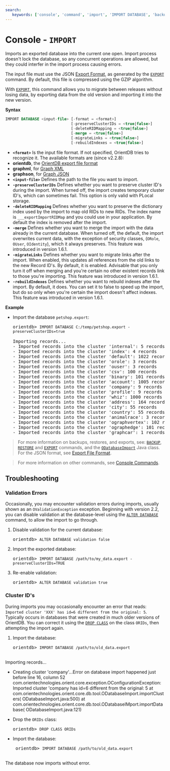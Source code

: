 ```yaml
---
search:
   keywords: ['console', 'command', 'import', 'IMPORT DATABASE', 'backup', 'restore', 'export']
---
```



# Console - `IMPORT`

Imports an exported database into the current one open. Import process doesn't lock the database, so any concurrent operations are allowed, but they could interfer in the import process causing errors.

The input file must use the JSON [Export Format](../admin/Export-Format.md), as generated by the [`EXPORT`](Console-Command-Export.md) command.  By default, this file is compressed using the GZIP algorithm.

With [`EXPORT`](Console-Command-Export.md), this command allows you to migrate between releases without losing data, by exporting data from the old version and importing it into the new version.


**Syntax**

```sql
IMPORT DATABASE <input-file> [-format = <format>]
                             [-preserveClusterIDs = <true|false>]
                             [-deleteRIDMapping = <true|false>]
                             [-merge = <true|false>]
                             [-migrateLinks = <true|false>]
                             [-rebuildIndexes = <true|false>]
```
- **`<format>`** Is the input file format. If not specified, OrientDB tries to recognize it. The available formats are (since v2.2.8):
 - **orientdb**, the [OrientDB export file format](Console-Command-Export.md)
 - **graphml**, for [Graph XML](https://en.wikipedia.org/wiki/GraphML)
 - **graphson**, for [Graph JSON](https://github.com/tinkerpop/blueprints/wiki/GraphSON-Reader-and-Writer-Library)
- **`<input-file>`** Defines the path to the file you want to import.
- **`-preserveClusterIDs`** Defines whether you want to preserve cluster ID's during the import.  When turned off, the import creates temporary cluster ID's, which can sometimes fail.  This option is only valid with PLocal storage.
- **`-deleteRIDMapping`** Defines whether you want to preserve the dictionary index used by the import to map old RIDs to new RIDs. The index name is `___exportImportRIDMap` and you could use in your application.  By default the index is removed after the import.
- **`-merge`** Defines whether you want to merge the import with the data already in the current database.  When turned off, the default, the import overwrites current data, with the exception of security classes, (`ORole`, `OUser`, `OIdentity`), which it always preserves.  This feature was introduced in version 1.6.1.
- **`-migrateLinks`** Defines whether you want to migrate links after the import.  When enabled, this updates all references from the old links to the new Record ID's.  By default, it is enabled.  Advisable that you only turn it off when merging and you're certain no other existent records link to those you're importing.  This feature was introduced in version 1.6.1.
- **`-rebuildIndexes`** Defines whether you want to rebuild indexes after the import.  By default, it does.  You can set it to false to speed up the import, but do so only when you're certain the import doesn't affect indexes.  This feature was introduced in version 1.6.1.


**Example**

- Import the database `petshop.export`:

  <pre>
  orientdb> <code class='lang-sql userinput'>IMPORT DATABASE C:/temp/petshop.export -preserveClusterIDs=true</code>

  Importing records...
  - Imported records into the cluster 'internal': 5 records
  - Imported records into the cluster 'index': 4 records
  - Imported records into the cluster 'default': 1022 records
  - Imported records into the cluster 'orole': 3 records
  - Imported records into the cluster 'ouser': 3 records
  - Imported records into the cluster 'csv': 100 records
  - Imported records into the cluster 'binary': 101 records
  - Imported records into the cluster 'account': 1005 records
  - Imported records into the cluster 'company': 9 records
  - Imported records into the cluster 'profile': 9 records
  - Imported records into the cluster 'whiz': 1000 records
  - Imported records into the cluster 'address': 164 records
  - Imported records into the cluster 'city': 55 records
  - Imported records into the cluster 'country': 55 records
  - Imported records into the cluster 'animalrace': 3 records
  - Imported records into the cluster 'ographvertex': 102 records
  - Imported records into the cluster 'ographedge': 101 records
  - Imported records into the cluster 'graphcar': 1 records
  </pre>


>For more information on backups, restores, and exports, see: [`BACKUP`](Console-Command-Backup.md), [`RESTORE`](Console-Command-Restore.md) and [`EXPORT`](Console-Command-Export.md) commands, and the [`ODatabaseImport`](https://github.com/orientechnologies/orientdb/blob/master/core/src/main/java/com/orientechnologies/orient/core/db/tool/ODatabaseImport.java)
Java class.  For the JSON format, see [Export File Format](../admin/Export-Format.md).

>For more information on other commands, see [Console Commands](Console-Commands.md).




## Troubleshooting


### Validation Errors

Occasionally, you may encounter validation errors during imports, usually shown as an `OValidationException` exception.  Beginning with version 2.2, you can disable validation at the database-level using the [`ALTER DATABASE`](../sql/SQL-Alter-Database.md) command, to allow the import to go through.

1. Disable validation for the current database:

   <pre>
   orientdb> <code class="lang-sql userinput">ALTER DATABASE validation false</code>
   </pre>

1. Import the exported database:

   <pre>
   orientdb> <code class="lang-sql userinput">IMPORT DATABASE /path/to/my_data.export -preserveClusterIDs=TRUE</code>
   </pre>

1. Re-enable validation:

   <pre>
   orientdb> <code class="lang-sql userinput">ALTER DATABASE validation true</code>
   </pre>


### Cluster ID's

During imports you may occasionally encounter an error that reads: `Imported cluster 'XXX' has id=6 different from the original: 5`.  Typically occurs in databases that were created in much older versions of OrientDB.  You can correct it using the [`DROP CLASS`](../sql/SQL-Drop-Class.md) on the class `ORIDs`, then attempting the import again.

1. Import the database:

   <pre>
   orientdb> <code class="lang-sql userinput">IMPORT DATABASE /path/to/old_data.export</code>

  Importing records...
  - Creating cluster 'company'...Error on database import happened just before line
  16, column 52 com.orientechnologies.orient.core.exception.OConfigurationException:
  Imported cluster 'company has id=6 different from the original: 5 at 
  com.orientechnologies.orient.core.db.tool.ODatabaseImport.importClusters(
  ODatabaseImport.java:500) at 
  com.orientechnologies.orient.core.db.tool.ODatabaseIMport.importDatabase(
  ODatabaseImport.java:121)
  </pre>

- Drop the `ORIDs` class:

  <pre>
  orientdb> <code class="lang-sql userinput">DROP CLASS ORIDs</code>
  </pre>

- Import the database:

   <pre>
   orientdb> <code class="lang-sql userinput">IMPORT DATABASE /path/to/old_data.export</code>
   </pre>

The database now imports without error.

